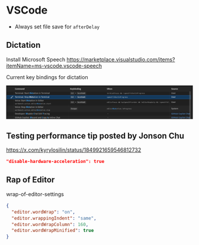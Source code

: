 # VSCode

- Always set file save for `afterDelay`


## Dictation

Install Microsoft Speech 
https://marketplace.visualstudio.com/items?itemName=ms-vscode.vscode-speech


Current key bindings for dictation

![](../images/vscode-dictation-bindings.png)


## Testing performance tip posted by Jonson Chu

https://x.com/kyrylosilin/status/1849921659546812732

```json
"disable-hardware-acceleration": true
```





## Rap of Editor

wrap-of-editor-settings

```json
{
  "editor.wordWrap": "on",
  "editor.wrappingIndent": "same",
  "editor.wordWrapColumn": 160,
  "editor.wordWrapMinified": true
}
```